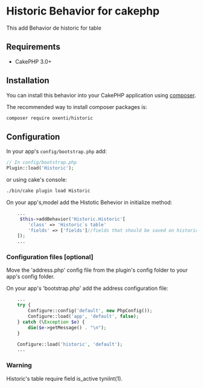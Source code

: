 # Historic Behavior for cakephp

This add Behavior de historic for table

## Requirements

* CakePHP 3.0+

## Installation

You can install this behavior into your CakePHP application using [composer](http://getcomposer.org).

The recommended way to install composer packages is:

```sh
composer require oxenti/historic
```

## Configuration

In your app's `config/bootstrap.php` add:

```php
// In config/bootstrap.php
Plugin::load('Historic');
```

or using cake's console:

```sh
./bin/cake plugin load Historic
```

On your app's,model  add the Histotic Behevior in initialize method:
```php
    ...
     $this->addBehavior('Historic.Historic'[
        'class' => 'Historic`s table'
        'fields' => ['fields']//fields that should be saved on historic table
    ]);
    ...
```

### Configuration files [optional]
Move the 'address.php' config file from the plugin's config folder to your app's config folder.

On your app's 'bootstrap.php' add the address configuration file:
```php
    ...
    try {
	    Configure::config('default', new PhpConfig());
	    Configure::load('app', 'default', false);
	} catch (\Exception $e) {
	    die($e->getMessage() . "\n");
	}

	Configure::load('historic', 'default');
    ...
```
### Warning 
Historic's table require field is_active tyniInt(1).

